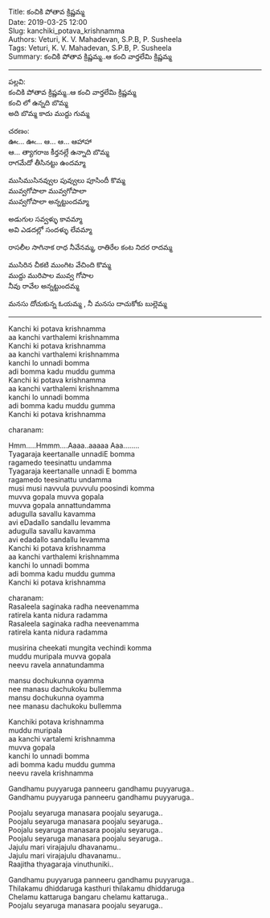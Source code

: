 ﻿Title: కంచికి పోతావ క్రిష్ణమ్మ  
Date: 2019-03-25 12:00      
Slug: kanchiki_potava_krishnamma  
Authors: Veturi, K. V. Mahadevan, S.P.B, P. Susheela     
Tags: Veturi, K. V. Mahadevan, S.P.B, P. Susheela    
Summary: కంచికి పోతావ క్రిష్ణమ్మ..ఆ కంచి వార్తలేమి క్రిష్ణమ్మ 

-----

పల్లవి:    
కంచికి పోతావ క్రిష్ణమ్మ..ఆ కంచి వార్తలేమి క్రిష్ణమ్మ  
కంచి లో ఉన్నది బొమ్మ   
అది బొమ్మ కాదు ముద్దు గుమ్మ  

చరణం:  
ఊఁ... ఊఁ... ఆ... ఆ... ఆహాహా  
ఆ... త్యాగరాజ కీర్తనల్లే ఉన్నాది బొమ్మ  
రాగమేదో తీసినట్టు ఉందమ్మా  

ముసిముసినవ్వుల పువ్వులు పూసిందీ కొమ్మ    
మువ్వగోపాలా మువ్వగోపాలా    
మువ్వగోపాలా అన్నట్టుందమ్మా   

అడుగుల సవ్వళ్ళు కావమ్మా   
అవి ఎడదల్లో సందళ్ళు లేవమ్మా    

రాసలీల సాగినాక రాధ నీవేనమ్మ,  రాతిరేల కంట నిదర రాదమ్మ   

ముసిరిన చీకటి ముంగిట వేచింది కొమ్మ   
ముద్దు మురిపాల మువ్వ గోపాల   
నీవు రావేల అన్నట్టుందమ్మ   

మనసు దోచుకున్న ఓయమ్మ , నీ మనసు దాచుకోకు బుల్లెమ్మ  
 
-----

Kanchi ki potava krishnamma  
aa kanchi varthalemi krishnamma  
Kanchi ki potava krishnamma  
aa kanchi varthalemi krishnamma  
kanchi lo unnadi bomma   
adi bomma kadu muddu gumma  
Kanchi ki potava krishnamma  
aa kanchi varthalemi krishnamma  
kanchi lo unnadi bomma  
adi bomma kadu muddu gumma  
Kanchi ki potava krishnamma  

charanam:  

Hmm.....Hmmm....Aaaa..aaaaa
Aaa........  
Tyagaraja keertanalle unnadiE bomma    
ragamedo teesinattu undamma  
Tyagaraja keertanalle unnadi E bomma  
ragamedo teesinattu undamma  
musi musi navvula puvvulu poosindi komma  
muvva gopala muvva gopala  
muvva gopala annattundamma  
adugulla savallu kavamma  
avi eDadallo sandallu levamma  
adugulla savallu kavamma  
avi edadallo sandallu levamma  
Kanchi ki potava krishnamma  
aa kanchi varthalemi krishnamma  
kanchi lo unnadi bomma  
adi bomma kadu muddu gumma  
Kanchi ki potava krishnamma  

charanam:  
Rasaleela saginaka radha neevenamma  
ratirela kanta nidura radamma  
Rasaleela saginaka radha neevenamma  
ratirela kanta nidura radamma  

musirina cheekati mungita vechindi komma  
muddu muripala muvva gopala  
neevu ravela annatundamma  

mansu dochukunna oyamma  
nee manasu dachukoku bullemma  
mansu dochukunna oyamma  
nee manasu dachukoku bullemma  

Kanchiki potava krishnamma  
muddu muripala  
aa kanchi vartalemi krishnamma  
muvva gopala  
kanchi lo unnadi bomma  
adi bomma kadu muddu gumma  
neevu ravela krishnamma  

Gandhamu puyyaruga panneeru gandhamu puyyaruga..   
Gandhamu puyyaruga panneeru gandhamu puyyaruga..   

Poojalu seyaruga manasara poojalu seyaruga..  
Poojalu seyaruga manasara poojalu seyaruga..  
Poojalu seyaruga manasara poojalu seyaruga..  
Poojalu seyaruga manasara poojalu seyaruga..  
Jajulu mari virajajulu dhavanamu..  
Jajulu mari virajajulu dhavanamu..  
Raajitha thyagaraja vinuthuniki..  

Gandhamu puyyaruga panneeru gandhamu puyyaruga..  
Thilakamu dhiddaruga kasthuri thilakamu dhiddaruga  
Chelamu kattaruga bangaru chelamu kattaruga..  
Poojalu seyaruga manasara poojalu seyaruga.. 